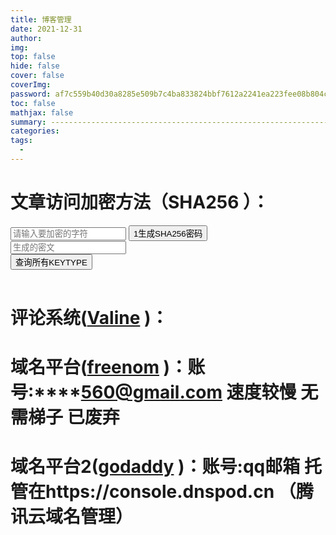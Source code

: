 ```yaml
---
title: 博客管理
date: 2021-12-31
author: 
img: 
top: false
hide: false
cover: false
coverImg: 
password: af7c559b40d30a8285e509b7c4ba833824bbf7612a2241ea223fee08b804c05f
toc: false
mathjax: false
summary: ---------------------------------------------------------------------------------------------------------------------------------------------------------------
categories: 
tags:
  - 
---
```



# 文章访问加密方法（SHA256 ）：

<script src="https://cdn.bootcdn.net/ajax/libs/js-sha256/0.9.0/sha256.min.js"></script>

<input id="password" placeholder="请输入要加密的字符"/>
<button  onclick="strConvertSha256()">1生成SHA256密码</button>
<input id="sha256" placeholder="生成的密文"/>

<div>
  <button  onclick="getAllKeyType()">查询所有KEYTYPE</button>
  <p id="allKeyType"></p>
  <table id="allkv"></table>
</div>
<script type="text/javascript">
  function strConvertSha256(){
    var str = this.document.getElementById("password").value;
    this.document.getElementById("sha256").value = sha256(str);
  }

  const url = "https://cf.meng912.xyz";
  function getAllKeyType(){
    fetch(url+"/allkvtype").then((ret)=>{
       for(var r of ret){
          this.document.getElementById("allKeyType").innerHTML += `<button onclick="queryKeyType('${r}')">${r}</button>`;
       }
    });
  }
  function queryKeyType(type){
    fetch(url+"/allkv/"+type).then((ret)=>{
          for(var r of ret){
              this.document.getElementById("allkv").innerHTML += `<tr><td>${r[0]}</td><td>${r[1]}</td></tr>`;
          }
        });
  }
</script>



# 评论系统([Valine](https://console.leancloud.cn/apps/zySaaEBgGPpLXNtHR9Y3wqTt-gzGzoHsz/storage/data/Comment  "LeanCloud") )：


# 域名平台([freenom](https://www.freenom.com/zh/index.html?lang=zh  "freenom") )：账号:****560@gmail.com  速度较慢 无需梯子   已废弃


# 域名平台2([godaddy](https://godaddy.com  "godaddy") )：账号:qq邮箱  托管在https://console.dnspod.cn （腾讯云域名管理）




